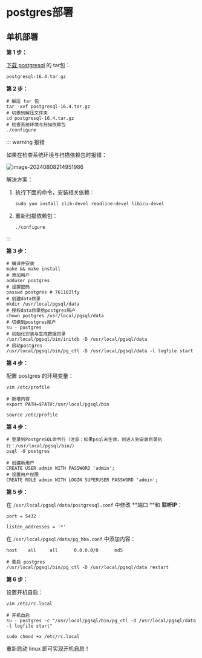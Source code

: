 # postgres部署

## 单机部署

**第 1 步：**

[下载 postgresql](https://www.postgresql.org/ftp/source/) 的 tar包：

```shell
postgresql-16.4.tar.gz 
```



**第 2 步：**

```shell
# 解压 tar 包
tar -xvf postgresql-16.4.tar.gz
# 切换到解压文件夹
cd postgresql-16.4.tar.gz
# 检查系统环境与扫描依赖包
./configure
```

::: warning 报错

如果在检查系统环境与扫描依赖包时报错：

![image-20240808214951986](E:\Github.Projects\Alikaid\docs\net\linux\assets\image-20240808214951986.png)

解决方案：

1. 执行下面的命令，安装相关依赖：

   ```shell
   sudo yum install zlib-devel readline-devel libicu-devel
   ```

2. 重新扫描依赖包：

   ```shell
   ./configure
   ```

:::



**第 3 步：**

```shell
# 编译并安装
make && make install
# 添加用户
adduser postgres
# 设置密码
passwd postgres	# 761102lfy
# 创建data目录
mkdir /usr/local/pgsql/data
# 授权data目录给postgres账户
chown postgres /usr/local/pgsql/data
# 切换到postgres账户
su - postgres
# 初始化安装与生成数据目录
/usr/local/pgsql/bin/initdb -D /usr/local/pgsql/data
# 启动postgres
/usr/local/pgsql/bin/pg_ctl -D /usr/local/pgsql/data -l logfile start
```



**第 4 步：**

配置 postgres 的环境变量：

```shell
vim /etc/profile
```

```shell
# 新增内容
export PATH=$PATH:/usr/local/pgsql/bin
```

```shell
source /etc/profile
```



**第 4 步：**

```shell
# 登录到PostgreSQL命令行（注意：如果psql未生效，则进入到安装目录执行：/usr/local/pgsql/bin/）
psql -U postgres
 
# 创建新用户
CREATE USER admin WITH PASSWORD 'admin';
# 设置用户权限
CREATE ROLE admin WITH LOGIN SUPERUSER PASSWORD 'admin';
```



**第 5 步：**

在 `/usr/local/pgsql/data/postgresql.conf` 中修改 **端口 **和 **监听IP**：

```shell
port = 5432

listen_addresses = '*'
```

在 `/usr/local/pgsql/data/pg_hba.conf` 中添加内容：

```shell
host    all     all      0.0.0.0/0      md5
```

```shell
# 重启 postgres
/usr/local/pgsql/bin/pg_ctl -D /usr/local/pgsql/data restart
```



**第 6 步：**

设置开机自启：

```shell
vim /etc/rc.local
```

```shell
# 开机自启
su - postgres -c "/usr/local/pgsql/bin/pg_ctl -D /usr/local/pgsql/data -l logfile start"
```

```shell
sudo chmod +x /etc/rc.local
```

重新启动 linux 即可实现开机自启！










